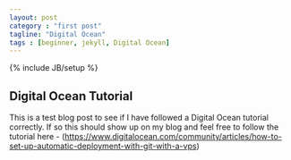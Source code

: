 ```yaml
---
layout: post
category : "first post"
tagline: "Digital Ocean"
tags : [beginner, jekyll, Digital Ocean]
---
```


{% include JB/setup %}

## Digital Ocean Tutorial

This is a test blog post to see if I have followed a Digital Ocean tutorial correctly. If so this should show up on my blog and feel free to follow the tutorial here - (https://www.digitalocean.com/community/articles/how-to-set-up-automatic-deployment-with-git-with-a-vps)




